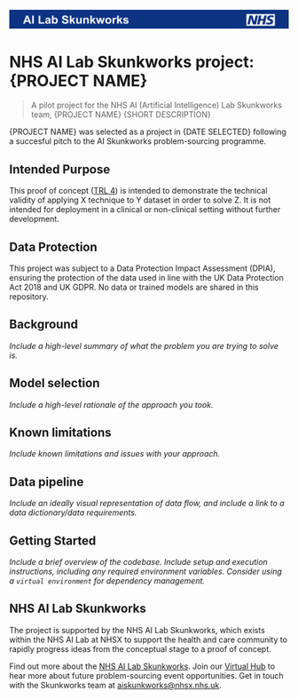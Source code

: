 ![Banner of NHS AI Lab Skunkworks ](docs/banner.png)

# NHS AI Lab Skunkworks project: {PROJECT NAME}

> A pilot project for the NHS AI (Artificial Intelligence) Lab Skunkworks team, {PROJECT NAME} {SHORT DESCRIPTION}

{PROJECT NAME} was selected as a project in {DATE SELECTED} following a succesful pitch to the AI Skunkworks problem-sourcing programme.

## Intended Purpose

This proof of concept ([TRL 4](https://en.wikipedia.org/wiki/Technology_readiness_level)) is intended to demonstrate the technical validity of applying X technique to Y dataset in order to solve Z. It is not intended for deployment in a clinical or non-clinical setting without further development.

## Data Protection

This project was subject to a Data Protection Impact Assessment (DPIA), ensuring the protection of the data used in line with the UK Data Protection Act 2018 and UK GDPR. No data or trained models are shared in this repository.

## Background

_Include a high-level summary of what the problem you are trying to solve is._

## Model selection

_Include a high-level rationale of the approach you took._

## Known limitations

_Include known limitations and issues with your approach._

## Data pipeline

_Include an ideally visual representation of data flow, and include a link to a data dictionary/data requirements._

## Getting Started

_Include a brief overview of the codebase. Include setup and execution instructions, including any required environment variables. Consider using a `virtual environment` for dependency management._

## NHS AI Lab Skunkworks
The project is supported by the NHS AI Lab Skunkworks, which exists within the NHS AI Lab at NHSX to support the health and care community to rapidly progress ideas from the conceptual stage to a proof of concept.

Find out more about the [NHS AI Lab Skunkworks](https://www.nhsx.nhs.uk/ai-lab/ai-lab-programmes/skunkworks/).
Join our [Virtual Hub](https://future.nhs.uk/connect.ti/system/text/register) to hear more about future problem-sourcing event opportunities.
Get in touch with the Skunkworks team at [aiskunkworks@nhsx.nhs.uk](aiskunkworks@nhsx.nhs.uk).
